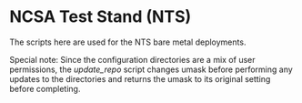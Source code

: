 # NCSA Test Stand (NTS)

The scripts here are used for the NTS bare metal deployments. 

Special note: Since the configuration directories are a mix of user permissions, the *update_repo* script changes umask before performing any updates to the directories and returns the umask to its original setting before completing.

